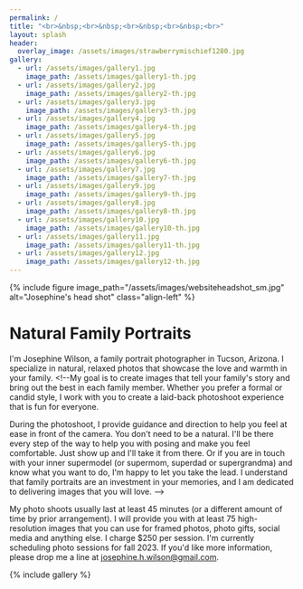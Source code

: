 ```yaml
---
permalink: /
title: "<br>&nbsp;<br>&nbsp;<br>&nbsp;<br>&nbsp;<br>"
layout: splash
header:
  overlay_image: /assets/images/strawberrymischief1280.jpg
gallery:
  - url: /assets/images/gallery1.jpg
    image_path: /assets/images/gallery1-th.jpg
  - url: /assets/images/gallery2.jpg
    image_path: /assets/images/gallery2-th.jpg
  - url: /assets/images/gallery3.jpg
    image_path: /assets/images/gallery3-th.jpg
  - url: /assets/images/gallery4.jpg
    image_path: /assets/images/gallery4-th.jpg
  - url: /assets/images/gallery5.jpg
    image_path: /assets/images/gallery5-th.jpg
  - url: /assets/images/gallery6.jpg
    image_path: /assets/images/gallery6-th.jpg
  - url: /assets/images/gallery7.jpg
    image_path: /assets/images/gallery7-th.jpg
  - url: /assets/images/gallery9.jpg
    image_path: /assets/images/gallery9-th.jpg
  - url: /assets/images/gallery8.jpg
    image_path: /assets/images/gallery8-th.jpg
  - url: /assets/images/gallery10.jpg
    image_path: /assets/images/gallery10-th.jpg
  - url: /assets/images/gallery11.jpg
    image_path: /assets/images/gallery11-th.jpg
  - url: /assets/images/gallery12.jpg
    image_path: /assets/images/gallery12-th.jpg
---
```

{% include figure image_path="/assets/images/websiteheadshot_sm.jpg" alt="Josephine's head shot" class="align-left" %}
<h1>Natural Family Portraits</h1>

I'm Josephine Wilson, a family portrait photographer in Tucson, Arizona. I specialize in natural, relaxed photos that showcase the love and warmth in your family. <!--My goal is to create images that tell your family's story and bring out the best in each family member. Whether you prefer a formal or candid style, I work with you to create a laid-back photoshoot experience that is fun for everyone.
  
During the photoshoot, I provide guidance and direction to help you feel at ease in front of the camera. You don't need to be a natural. I'll be there every step of the way to help you with posing and make you feel comfortable. Just show up and I'll take it from there. Or if you are in touch with your inner supermodel (or supermom, superdad or supergrandma) and know what you want to do, I'm happy to let you take the lead. I understand that family portraits are an investment in your memories, and I am dedicated to delivering images that you will love. -->

My photo shoots usually last at least 45 minutes (or a different amount of time by prior arrangement). I will provide you with at least 75 high-resolution images that you can use for framed photos, photo gifts, social media and anything else. I charge $250 per session. I'm currently scheduling photo sessions for fall 2023. If you'd like more information, please drop me a line at josephine.h.wilson@gmail.com.

{% include gallery %}
